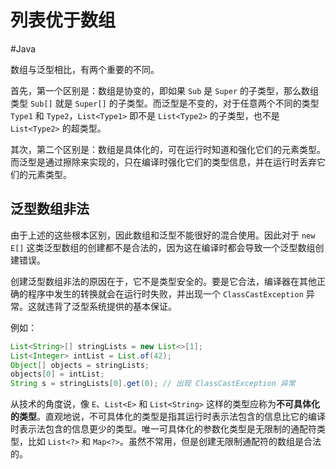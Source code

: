 # 列表优于数组
#Java 

数组与泛型相比，有两个重要的不同。

首先，第一个区别是：数组是协变的，即如果 `Sub` 是 `Super` 的子类型，那么数组类型 `Sub[]` 就是 `Super[]` 的子类型。而泛型是不变的，对于任意两个不同的类型 `Type1` 和 `Type2`，`List<Type1>` 即不是 `List<Type2>` 的子类型，也不是 `List<Type2>` 的超类型。

其次，第二个区别是：数组是具体化的，可在运行时知道和强化它们的元素类型。而泛型是通过擦除来实现的，只在编译时强化它们的类型信息，并在运行时丢弃它们的元素类型。

## 泛型数组非法

由于上述的这些根本区别，因此数组和泛型不能很好的混合使用。因此对于 `new E[]` 这类泛型数组的创建都不是合法的，因为这在编译时都会导致一个泛型数组创建错误。

创建泛型数组非法的原因在于，它不是类型安全的。要是它合法，编译器在其他正确的程序中发生的转换就会在运行时失败，并出现一个 `ClassCastException` 异常。这就违背了泛型系统提供的基本保证。

例如：

```java
List<String>[] stringLists = new List<>[1];
List<Integer> intList = List.of(42);
Object[] objects = stringLists;
objects[0] = intList;
String s = stringLists[0].get(0); // 出现 ClassCastException 异常
```

从技术的角度说，像 `E`、`List<E>` 和 `List<String>` 这样的类型应称为**不可具体化的类型**。直观地说，不可具体化的类型是指其运行时表示法包含的信息比它的编译时表示法包含的信息更少的类型。唯一可具体化的参数化类型是无限制的通配符类型，比如 `List<?>` 和 `Map<?>`。虽然不常用，但是创建无限制通配符的数组是合法的。

